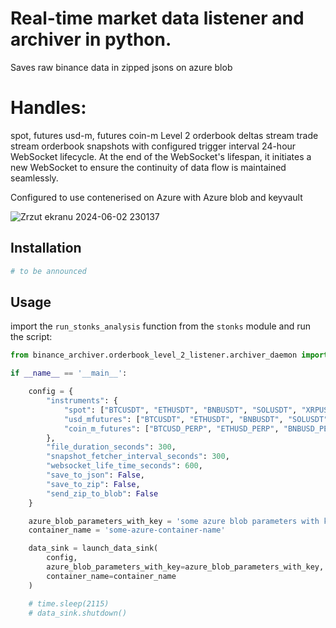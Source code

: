 # Real-time market data listener and archiver in python. 
Saves raw binance data in zipped jsons on azure blob

# Handles: 
spot, futures usd-m, futures coin-m
Level 2 orderbook deltas stream
trade stream
orderbook snapshots with configured trigger interval 
24-hour WebSocket lifecycle. At the end of the WebSocket's lifespan, it initiates a new WebSocket to ensure the continuity of data flow is maintained seamlessly.

Configured to use contenerised on Azure with Azure blob and keyvault

![Zrzut ekranu 2024-06-02 230137](https://github.com/DanielLasota/Binance-Archiver/assets/127039319/b400f859-60ef-4995-936d-d68ecab82ddf)

## Installation

```bash
# to be announced
```

## Usage

import the `run_stonks_analysis` function from the `stonks` module and run the script:

```python
from binance_archiver.orderbook_level_2_listener.archiver_daemon import launch_data_sink

if __name__ == '__main__':

    config = {
        "instruments": {
            "spot": ["BTCUSDT", "ETHUSDT", "BNBUSDT", "SOLUSDT", "XRPUSDT", "DOTUSDT"],
            "usd_mfutures": ["BTCUSDT", "ETHUSDT", "BNBUSDT", "SOLUSDT", "XRPUSDT", "DOTUSDT"],
            "coin_m_futures": ["BTCUSD_PERP", "ETHUSD_PERP", "BNBUSD_PERP", "SOLUSD_PERP", "XRPUSD_PERP", "DOTUSD_PERP"]
        },
        "file_duration_seconds": 300,
        "snapshot_fetcher_interval_seconds": 300,
        "websocket_life_time_seconds": 600,
        "save_to_json": False,
        "save_to_zip": False,
        "send_zip_to_blob": False
    }

    azure_blob_parameters_with_key = 'some azure blob parameters with key'
    container_name = 'some-azure-container-name'

    data_sink = launch_data_sink(
        config,
        azure_blob_parameters_with_key=azure_blob_parameters_with_key,
        container_name=container_name
    )

    # time.sleep(2115)
    # data_sink.shutdown()

```
